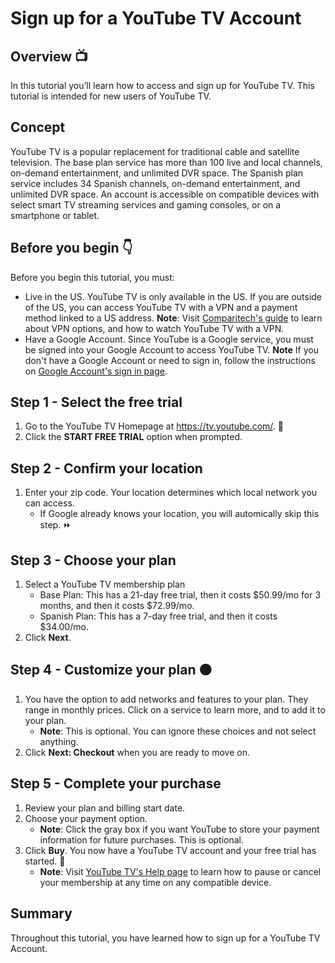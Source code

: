 # Sign up for a YouTube TV Account

## Overview 📺
In this tutorial you’ll learn how to access and sign up for YouTube TV. This tutorial is intended for new users of YouTube TV. 

## Concept
YouTube TV is a popular replacement for traditional cable and satellite television. The base plan service has more than 100 live and local channels, on-demand entertainment, and unlimited DVR space. The Spanish plan service includes 34 Spanish channels, on-demand entertainment, and unlimited DVR space. An account is accessible on compatible devices with select smart TV streaming services and gaming consoles, or on a smartphone or tablet.

## Before you begin 👇
Before you begin this tutorial, you must:
- Live in the US. YouTube TV is only available in the US. If you are outside of the US, you can access YouTube TV with a VPN and a payment method linked to a US address.
  **Note**: Visit [Comparitech's guide](https://www.comparitech.com/blog/vpn-privacy/watch-youtube-tv-abroad-vpn/) to learn about VPN options, and how to watch YouTube TV with a VPN.
- Have a Google Account. Since YouTube is a Google service, you must be signed into your Google Account to access YouTube TV.
  **Note** If you don't have a Google Account or need to sign in, follow the instructions on [Google Account's sign in page](https://accounts.google.com/signin/).

## Step 1 - Select the free trial
1. Go to the YouTube TV Homepage at https://tv.youtube.com/. 🏁
2. Click the **START FREE TRIAL** option when prompted. 
 
## Step 2 - Confirm your location
1. Enter your zip code. Your location determines which local network you can access.
   - If Google already knows your location, you will automically skip this step. ⏩

## Step 3 - Choose your plan
1. Select a YouTube TV membership plan 
   - Base Plan: This has a 21-day free trial, then it costs $50.99/mo for 3 months, and then it costs $72.99/mo.
   - Spanish Plan: This has a 7-day free trial, and then it costs $34.00/mo.
2. Click **Next**.

## Step 4 - Customize your plan 🟠  
1. You have the option to add networks and features to your plan. They range in monthly prices. Click on a service to learn more, and to add it to your plan.
   - **Note**: This is optional. You can ignore these choices and not select anything.
2. Click **Next: Checkout** when you are ready to move on.

## Step 5 - Complete your purchase
1. Review your plan and billing start date.
2. Choose your payment option.
   - **Note**: Click the gray box if you want YouTube to store your payment information for future purchases. This is optional.
3. Click **Buy**. You now have a YouTube TV account and your free trial has started. 🥳
   - **Note**: Visit [YouTube TV's Help page](https://support.google.com/youtubetv/answer/7129668?hl=en&ref_topic=7129870&sjid=1144131023529295822-NA/) to learn how to pause or cancel your membership at any time on any compatible device.

## Summary
Throughout this tutorial, you have learned how to sign up for a YouTube TV Account. 

